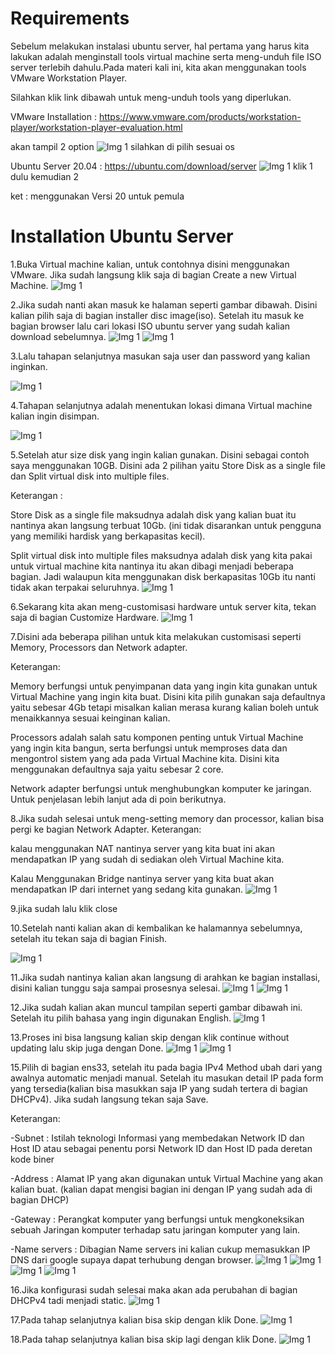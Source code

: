 # Requirements

Sebelum melakukan instalasi ubuntu server, hal pertama yang harus kita lakukan adalah menginstall tools virtual machine serta meng-unduh file ISO server terlebih dahulu.Pada materi kali ini, kita akan menggunakan tools VMware Workstation Player.

Silahkan klik link dibawah untuk meng-unduh tools yang diperlukan.

VMware Installation : https://www.vmware.com/products/workstation-player/workstation-player-evaluation.html

akan tampil 2 option
![Img 1](Assets/2.png)
silahkan di pilih sesuai os

Ubuntu Server 20.04 : https://ubuntu.com/download/server
![Img 1](Assets/3.png)
klik 1 dulu kemudian 2

ket : menggunakan Versi 20 untuk pemula

# Installation Ubuntu Server

1.Buka Virtual machine kalian, untuk contohnya disini menggunakan VMware. Jika sudah langsung klik saja di bagian Create a new Virtual Machine.
![Img 1](Assets/4.png)

2.Jika sudah nanti akan masuk ke halaman seperti gambar dibawah. Disini kalian pilih saja di bagian installer disc image(iso). Setelah itu masuk ke bagian browser lalu cari lokasi ISO ubuntu server yang sudah kalian download sebelumnya.
![Img 1](Assets/5.png)
![Img 1](Assets/6.png)

3.Lalu tahapan selanjutnya masukan saja user dan password yang kalian inginkan.

![Img 1](Assets/7.png)

4.Tahapan selanjutnya adalah menentukan lokasi dimana Virtual machine kalian ingin disimpan.

![Img 1](Assets/8.png)

5.Setelah atur size disk yang ingin kalian gunakan. Disini sebagai contoh saya menggunakan 10GB. Disini ada 2 pilihan yaitu Store Disk as a single file dan Split virtual disk into multiple files.

Keterangan :

Store Disk as a single file maksudnya adalah disk yang kalian buat itu nantinya akan langsung terbuat 10Gb. (ini tidak disarankan untuk pengguna yang memiliki hardisk yang berkapasitas kecil).

Split virtual disk into multiple files maksudnya adalah disk yang kita pakai untuk virtual machine kita nantinya itu akan dibagi menjadi beberapa bagian. Jadi walaupun kita menggunakan disk berkapasitas 10Gb itu nanti tidak akan terpakai seluruhnya.
![Img 1](Assets/9.png)

6.Sekarang kita akan meng-customisasi hardware untuk server kita, tekan saja di bagian Customize Hardware.
![Img 1](Assets/10.png)

7.Disini ada beberapa pilihan untuk kita melakukan customisasi seperti Memory, Processors dan Network adapter.

Keterangan:

Memory berfungsi untuk penyimpanan data yang ingin kita gunakan untuk Virtual Machine yang ingin kita buat. Disini kita pilih gunakan saja defaultnya yaitu sebesar 4Gb tetapi misalkan kalian merasa kurang kalian boleh untuk menaikkannya sesuai keinginan kalian.

Processors adalah salah satu komponen penting untuk Virtual Machine yang ingin kita bangun, serta berfungsi untuk memproses data dan mengontrol sistem yang ada pada Virtual Machine kita. Disini kita menggunakan defaultnya saja yaitu sebesar 2 core.

Network adapter berfungsi untuk menghubungkan komputer ke jaringan. Untuk penjelasan lebih lanjut ada di poin berikutnya.

8.Jika sudah selesai untuk meng-setting memory dan processor, kalian bisa pergi ke bagian Network Adapter.
Keterangan:

kalau menggunakan NAT nantinya server yang kita buat ini akan mendapatkan IP yang sudah di sediakan oleh Virtual Machine kita.

Kalau Menggunakan Bridge nantinya server yang kita buat akan mendapatkan IP dari internet yang sedang kita gunakan.
![Img 1](Assets/11.png)

9.jika sudah lalu klik close

10.Setelah nanti kalian akan di kembalikan ke halamannya sebelumnya, setelah itu tekan saja di bagian Finish.

![Img 1](Assets/10.png)

11.Jika sudah nantinya kalian akan langsung di arahkan ke bagian installasi, disini kalian tunggu saja sampai prosesnya selesai.
![Img 1](Assets/12.png)
![Img 1](Assets/13.png)

12.Jika sudah kalian akan muncul tampilan seperti gambar dibawah ini. Setelah itu pilih bahasa yang ingin digunakan English.
![Img 1](Assets/14.png)

13.Proses ini bisa langsung kalian skip dengan klik continue without updating lalu skip juga dengan Done.
![Img 1](Assets/15.png)
![Img 1](Assets/16.png)

15.Pilih di bagian ens33, setelah itu pada bagia IPv4 Method ubah dari yang awalnya automatic menjadi manual. Setelah itu masukan detail IP pada form yang tersedia(kalian bisa masukkan saja IP yang sudah tertera di bagian DHCPv4). Jika sudah langsung tekan saja Save.

Keterangan:

-Subnet : Istilah teknologi Informasi yang membedakan Network ID dan Host ID atau sebagai penentu porsi Network ID dan Host ID pada deretan kode biner

-Address : Alamat IP yang akan digunakan untuk Virtual Machine yang akan kalian buat. (kalian dapat mengisi bagian ini dengan IP yang sudah ada di bagian DHCP)

-Gateway : Perangkat komputer yang berfungsi untuk mengkoneksikan sebuah Jaringan komputer terhadap satu jaringan komputer yang lain.

-Name servers : Dibagian Name servers ini kalian cukup memasukkan IP DNS dari google supaya dapat terhubung dengan browser.
![Img 1](Assets/17.png)
![Img 1](Assets/17.5.png)
![Img 1](Assets/18.png)
![Img 1](Assets/19.png)

16.Jika konfigurasi sudah selesai maka akan ada perubahan di bagian DHCPv4 tadi menjadi static.
![Img 1](Assets/20.png)

17.Pada tahap selanjutnya kalian bisa skip dengan klik Done.
![Img 1](Assets/21.png)

18.Pada tahap selanjutnya kalian bisa skip lagi dengan klik Done.
![Img 1](Assets/22.png)



